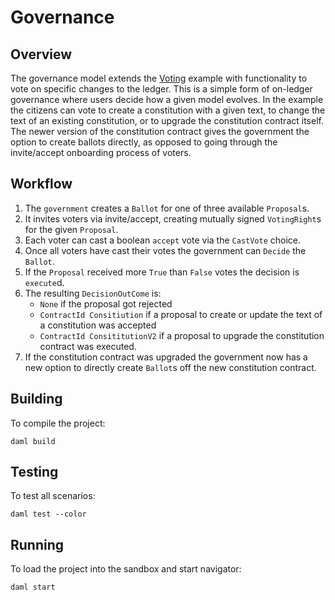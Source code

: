 # Governance

## Overview
The governance model extends the [Voting](../Voting/README.md) example with functionality to vote on specific changes to the ledger. This is a simple form of on-ledger governance where users decide how a given model evolves. In the example the citizens can vote to create a constitution with a given text, to change the text of an existing constitution, or to upgrade the constitution contract itself. The newer version of the constitution contract gives the government the option to create ballots directly, as opposed to going through the invite/accept onboarding process of voters.

## Workflow
1. The `government` creates a `Ballot` for one of three available `Proposal`s.
2. It invites voters via invite/accept, creating mutually signed `VotingRight`s for the given `Proposal`.
3. Each voter can cast a boolean `accept` vote via the `CastVote` choice.
4. Once all voters have cast their votes the government can `Decide` the `Ballot`.
5. If the `Proposal` received more `True` than `False` votes the decision is `execute`d.
6. The resulting `DecisionOutCome` is:
   - `None` if the proposal got rejected
   - `ContractId Consitiution` if a proposal to create or update the text of a constitution was accepted
   - `ContractId ConsititutionV2` if a proposal to upgrade the constitution contract was executed.
7. If the constitution contract was upgraded the government now has a new option to directly create `Ballot`s off the new constitution contract.

## Building
To compile the project:
```
daml build
```

## Testing
To test all scenarios:
```
daml test --color
```

## Running
To load the project into the sandbox and start navigator:
```
daml start
```
